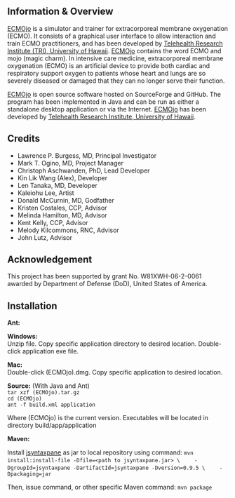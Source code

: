 Information & Overview
----------------------

[ECMOjo][ecmojo] is a simulator and trainer for extracorporeal membrane
oxygenation (ECMO). It consists of a graphical user interface to allow
interaction and train ECMO practitioners, and has been developed by [Telehealth
Research Institute (TRI), University of Hawaii][tri]. [ECMOjo][ecmojo] contains
the word ECMO and mojo (magic charm). In intensive care medicine,
extracorporeal membrane oxygenation (ECMO) is an artificial device to provide
both cardiac and respiratory support oxygen to patients whose heart and lungs
are so severely diseased or damaged that they can no longer serve their
function.

[ECMOjo][ecmojo] is open source software hosted on SourceForge and GitHub. The
program has been implemented in Java and can be run as either a standalone
desktop application or via the Internet. [ECMOjo][ecmojo] has been developed by
[Telehealth Research Institute, University of Hawaii][tri].


Credits
-------

* Lawrence P. Burgess, MD, Principal Investigator
* Mark T. Ogino, MD, Project Manager
* Christoph Aschwanden, PhD, Lead Developer
* Kin Lik Wang (Alex), Developer
* Len Tanaka, MD, Developer
* Kaleiohu Lee, Artist
* Donald McCurnin, MD, Godfather
* Kristen Costales, CCP, Advisor
* Melinda Hamilton, MD, Advisor
* Kent Kelly, CCP, Advisor
* Melody Kilcommons, RNC, Advisor
* John Lutz, Advisor


Acknowledgement
---------------

This project has been supported by grant No. W81XWH-06-2-0061 awarded by
Department of Defense (DoD), United States of America.


Installation
------------

**Ant:**

**Windows:**  
  Unzip file. Copy specific application directory to desired location. Double-click application exe file.

**Mac:**  
  Double-click (ECMOjo).dmg. Copy specific application to desired location.

**Source:** (With Java and Ant)  
    `tar xzf (ECMOjo).tar.gz`  
    `cd (ECMOjo)`  
    `ant -f build.xml application`  

Where (ECMOjo) is the current version. Executables will be located in directory build/app/application


**Maven:**

Install [jsyntaxpane][jsp] as jar to local repository using command:
    `mvn install:install-file -Dfile=<path to jsyntaxpane.jar> \`
    `    -DgroupId=jsyntaxpane -DartifactId=jsyntaxpane -Dversion=0.9.5 \`
	`    -Dpackaging=jar`

Then, issue command, or other specific Maven command:
    `mvn package`

[ecmojo]: http://ecmojo.sourceforge.net
[tri]: http://www.tri.jabsom.hawaii.edu
[jsp]: http://code.google.com/p/jsyntaxpane
